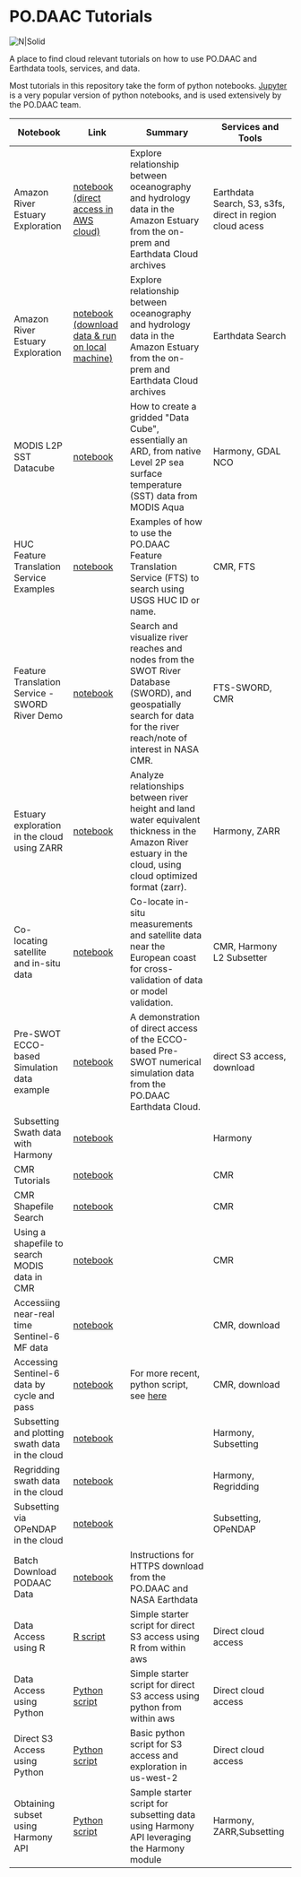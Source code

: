# PO.DAAC Tutorials

![N|Solid](https://podaac.jpl.nasa.gov/sites/default/files/image/custom_thumbs/podaac_logo.png)


A place to find cloud relevant tutorials on how to use PO.DAAC and Earthdata tools, services, and data.

Most tutorials in this repository take the form of python notebooks. [Jupyter](https://jupyter.org/) is a very popular version of python notebooks, and is used extensively by the PO.DAAC team.

| Notebook| Link | Summary | Services and Tools |
|----|-----| ----| ----|
|Amazon River Estuary Exploration|[notebook (direct access in AWS cloud)](https://github.com/podaac/tutorials/blob/master/notebooks/meetings_workshops/workshop_osm_2022/CloudAWS_AmazonRiver_Estuary_Exploration.ipynb)|Explore relationship between oceanography and hydrology data in the Amazon Estuary from the on-prem and Earthdata Cloud archives|Earthdata Search, S3, s3fs, direct in region cloud acess|
|Amazon River Estuary Exploration|[notebook (download data & run on local machine)](https://github.com/podaac/tutorials/blob/master/notebooks/meetings_workshops/workshop_osm_2022/Cloud_DirectDownload_AmazonRiver_Estuary_Exploration.ipynb)|Explore relationship between oceanography and hydrology data in the Amazon Estuary from the on-prem and Earthdata Cloud archives|Earthdata Search|
|MODIS L2P SST Datacube|[notebook](./notebooks/MODIS_L2P_SST_DataCube.ipynb)|How to create a gridded "Data Cube", essentially an ARD, from native Level 2P sea surface temperature (SST) data from MODIS Aqua|Harmony, GDAL NCO|
|HUC Feature Translation Service Examples|[notebook](https://github.com/podaac/tutorials/blob/master/notebooks/HUC%20Feature%20Translation%20Service%20Examples-updated-20210804.ipynb)|Examples of how to use the PO.DAAC Feature Translation Service (FTS) to search using USGS HUC ID or name.|CMR, FTS|
|Feature Translation Service - SWORD River Demo|[notebook](https://github.com/podaac/tutorials/blob/master/notebooks/SWORD_River_Demo.ipynb)|Search and visualize river reaches and nodes from the SWOT River Database (SWORD), and geospatially search for data for the river reach/note of interest in NASA CMR.|FTS-SWORD, CMR|
|Estuary exploration in the cloud using ZARR|[notebook](./notebooks/SWOT-EA-2021/Estuary_explore_inCloud_zarr.ipynb)|Analyze relationships between river height and land water equivalent thickness in the Amazon River estuary in the cloud, using cloud optimized format (zarr).|Harmony, ZARR|
|Co-locating satellite and in-situ data|[notebook](./notebooks/SWOT-EA-2021/Colocate_satellite_insitu_ocean.ipynb)|Co-locate in-situ measurements and satellite data near the European coast for cross-validation of data or model validation.|CMR, Harmony L2 Subsetter|
|Pre-SWOT ECCO-based Simulation data example|[notebook](./notebooks/Pre-SWOT_Numerical_Simulation_Demo.ipynb)|A demonstration of direct access of the ECCO-based Pre-SWOT numerical simulation data from the PO.DAAC Earthdata Cloud.|direct S3 access, download|
|Subsetting Swath data with Harmony |[notebook](./notebooks/harmony%20subsetting/Harmony%20L2%20Subsetter.ipynb)||Harmony|
|CMR Tutorials|[notebook](./notebooks/podaac_cmr_tutorial.ipynb)||CMR|
|CMR Shapefile Search|[notebook](./notebooks/Podaac_CMR_Shapefile_Search.ipynb)||CMR|
|Using a shapefile to search MODIS data in CMR|[notebook](./notebooks/PODAAC_CMR_Shapefile_Search_MODIS_UAT.ipynb)||CMR|
|Accessiing near-real time Sentinel-6 MF data|[notebook](./notebooks/sentinel-6/Access_Sentinel6_NRT.ipynb)||CMR, download|
|Accessing Sentinel-6 data by cycle and pass|[notebook](./notebooks/sentinel-6/Access_Sentinel6_By_CyclePass.ipynb)| For more recent, python script, see [here](https://github.com/podaac/sentinel6)|CMR, download|
|Subsetting and plotting swath data in the cloud|[notebook](./notebooks/Cloud%20L2SS%20subset%20and%20plot%20-%20JH.ipynb)||Harmony, Subsetting|
|Regridding swath data in the cloud|[notebook](./notebooks/l2-regridding/reprojection%20notebook.ipynb)||Harmony, Regridding|
|Subsetting via OPeNDAP in the cloud|[notebook](./notebooks/opendap/MUR-OPeNDAP.ipynb)||Subsetting, OPeNDAP|
|Batch Download PODAAC Data|[notebook](./notebooks/batch_download_podaac_data.md)|Instructions for HTTPS download from the PO.DAAC and NASA Earthdata||
| Data Access using R| [R script](./notebooks/cloudwebinar/data_access_R.R) | Simple starter script for direct S3 access using R from within aws| Direct cloud access|
| Data Access using Python| [Python script](./notebooks/cloudwebinar/cloud_direct_access_s3.py) | Simple starter script for direct S3 access using python from within aws| Direct cloud access|
| Direct S3 Access using Python| [Python script](./notebooks/s3/S3-Access.py) | Basic python script for S3 access and exploration in us-west-2| Direct cloud access|
| Obtaining subset using Harmony API| [Python script](./notebooks/cloudwebinar/harmony_subset.py) | Sample starter script for subsetting data using Harmony API leveraging the Harmony module| Harmony, ZARR,Subsetting|
